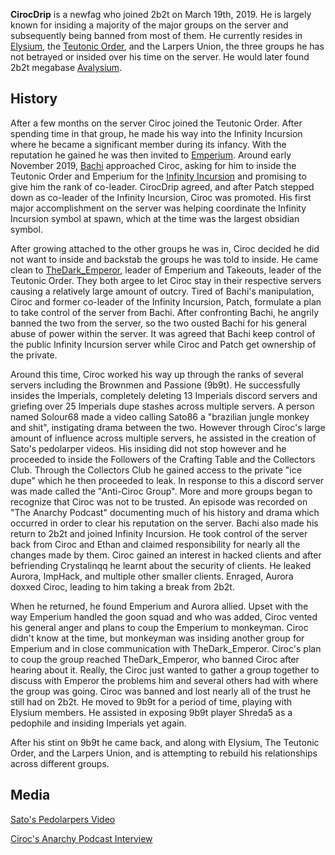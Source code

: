 **CirocDrip** is a newfag who joined 2b2t on March 19th, 2019. He is largely known for insiding a majority of the major groups on the server and subsequently being banned from most of them. He currently resides in [Elysium](https://2b2t.miraheze.org/wiki/Elysium), the [Teutonic Order](https://2b2t.miraheze.org/wiki/Teutonic_Order), and the Larpers Union, the three groups he has not betrayed or insided over his time on the server. He would later found 2b2t megabase [Avalysium](https://2b2t.miraheze.org/wiki/Avalysium).

## History
After a few months on the server Ciroc joined the Teutonic Order. After spending time in that group, he made his way into the Infinity Incursion where he became a significant member during its infancy. With the reputation he gained he was then invited to [Emperium](https://2b2t.miraheze.org/wiki/Emperium). Around early November 2019, [Bachi](https://2b2t.miraheze.org/wiki/BachiBachBach) approached Ciroc, asking for him to inside the Teutonic Order and Emperium for the [Infinity Incursion](https://2b2t.miraheze.org/wiki/Infinity_Incursion) and promising to give him the rank of co-leader. CirocDrip agreed, and after Patch stepped down as co-leader of the Infinity Incursion, Ciroc was promoted. His first major accomplishment on the server was helping coordinate the Infinity Incursion symbol at spawn, which at the time was the largest obsidian symbol.

After growing attached to the other groups he was in, Ciroc decided he did not want to inside and backstab the groups he was told to inside. He came clean to [TheDark_Emperor](https://2b2t.miraheze.org/wiki/TheDark_Emperor), leader of Emperium and Takeouts, leader of the Teutonic Order. They both argee to let Ciroc stay in their respective servers causing a relatively large amount of outcry. Tired of Bachi's manipulation, Ciroc and former co-leader of the Infinity Incursion, Patch, formulate a plan to take control of the server from Bachi. After confronting Bachi, he angrily banned the two from the server, so the two ousted Bachi for his general abuse of power within the server. It was agreed that Bachi keep control of the public Infinity Incursion server while Ciroc and Patch get ownership of the private.

Around this time, Ciroc worked his way up through the ranks of several servers including the Brownmen and Passione (9b9t). He successfully insides the Imperials, completely deleting 13 Imperials discord servers and griefing over 25 Imperials dupe stashes across multiple servers. A person named Solour68 made a video calling Sato86 a "brazilian jungle monkey and shit", instigating drama between the two. However through Ciroc's large amount of influence across multiple servers, he assisted in the creation of Sato's pedolarper videos. His insiding did not stop however and he proceeded to inside the Followers of the Crafting Table and the Collectors Club. Through the Collectors Club he gained access to the private "ice dupe" which he then proceeded to leak. In response to this a discord server was made called the "Anti-Ciroc Group". More and more groups began to recognize that Ciroc was not to be trusted. An episode was recorded on "The Anarchy Podcast" documenting much of his history and drama which occurred in order to clear his reputation on the server. Bachi also made his return to 2b2t and joined Infinity Incursion. He took control of the server back from Ciroc and Ethan and claimed responsibility for nearly all the changes made by them. Ciroc gained an interest in hacked clients and after befriending Crystalinqq he learnt about the security of clients. He leaked Aurora, ImpHack, and multiple other smaller clients. Enraged, Aurora doxxed Ciroc, leading to him taking a break from 2b2t.

When he returned, he found Emperium and Aurora allied. Upset with the way Emperium handled the goon squad and who was added, Ciroc vented his general anger and plans to coup the Emperium to monkeyman. Ciroc didn't know at the time, but monkeyman was insiding another group for Emperium and in close communication with TheDark_Emperor. Ciroc's plan to coup the group reached TheDark_Emperor, who banned Ciroc after hearing about it. Really, the Ciroc just wanted to gather a group together to discuss with Emperor the problems him and several others had with where the group was going. Ciroc was banned and lost nearly all of the trust he still had on 2b2t. He moved to 9b9t for a period of time, playing with Elysium members. He assisted in exposing 9b9t player Shreda5 as a pedophile and insiding Imperials yet again.

After his stint on 9b9t he came back, and along with Elysium, The Teutonic Order, and the Larpers Union, and is attempting to rebuild his relationships across different groups.

## Media
[Sato's Pedolarpers Video](https://www.youtube.com/watch?v=C9ZXwpfbo_M)

[Ciroc's Anarchy Podcast Interview](https://www.youtube.com/watch?v=LpS2Y4w07Qs)
